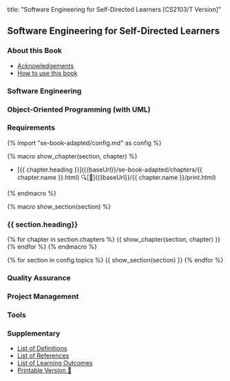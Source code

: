 <frontmatter>
title: "Software Engineering for Self-Directed Learners [CS2103/T Version]"
</frontmatter>

<link rel="stylesheet" href="{{baseUrl}}/book/css/textbook.css">

<div class="website-content" id="all">

## Software Engineering for Self-Directed Learners

### About this Book

* [Acknowledgements](about/acknowledgements.html)
* [How to use this book](about/usage.html)

### Software Engineering

<include src="../book/softwareEngineering/topicToc.md" />

### Object-Oriented Programming (with UML)

<include src="../book/oopDesign/topicToc.md" />

<include src="../book/oopImplementation/topicToc.md" />

### Requirements

<include src="../book/requirements/topicToc.md" />

<include src="../book/gatheringRequirements/topicToc.md" />

<include src="../book/specifyingRequirements/topicToc.md" />


{% import "se-book-adapted/config.md" as config %}


{% macro show_chapter(section, chapter) %}

* [{{ chapter.heading }}]({{baseUrl}}/se-book-adapted/chapters/{{ chapter.name }}.html)
  <trigger for="pop:{{ chapter.name }}-preview">:mag:</trigger>[:scroll:]({{baseUrl}}/{{ chapter.name }}/print.html)

<popover id="pop:{{ chapter.name }}-preview" title="{{ chapter.heading}} :mag:" placement="right">
  <div slot="content">
    <include src="../book/{{chapter.name}}/preview.md" />
  </div>
</popover>

{% endmacro %}


{% macro show_section(section) %}
### {{ section.heading}}
{% for chapter in section.chapters %}
  {{ show_chapter(section, chapter) }}
{% endfor %}
{% endmacro %}


{% for section in config.topics %}
  {{ show_section(section) }}
{% endfor %}


### Quality Assurance

<include src="../book/qualityAssurance/topicToc.md" />

<include src="../book/testing/topicToc.md" />

<include src="../book/testCaseDesign/topicToc.md" />

### Project Management

<include src="../book/revisionControl/topicToc.md" />

<include src="../book/projectPlanning/topicToc.md" />

<include src="../book/teamwork/topicToc.md" />

<include src="../book/processModels/topicToc.md" />

### Tools

<include src="../book/uml/topicToc.md" />

<include src="../book/intellij/topicToc.md" />

<include src="../book/gitAndGithub/topicToc.md" />

<include src="../book/javaTools/topicToc.md" />

<include src="../book/junit/topicToc.md" />

### Supplementary

<include src="../book/principles/topicToc.md" />

<!-- TODO: add review -->

* [List of Definitions](common/definitions.html)
* [List of References](common/references.html)
* [List of Learning Outcomes](common/outcomes.html)
* [Printable Version :scroll:](common/print.html)

</div>

